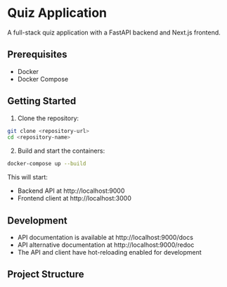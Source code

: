 # Quiz Application

A full-stack quiz application with a FastAPI backend and Next.js frontend.

## Prerequisites

- Docker
- Docker Compose

## Getting Started

1. Clone the repository:
```bash
git clone <repository-url>
cd <repository-name>
```

2. Build and start the containers:
```bash
docker-compose up --build
```

This will start:
- Backend API at http://localhost:9000
- Frontend client at http://localhost:3000

## Development

- API documentation is available at http://localhost:9000/docs
- API alternative documentation at http://localhost:9000/redoc
- The API and client have hot-reloading enabled for development

## Project Structure